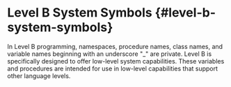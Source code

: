 # Level B System Symbols {#level-b-system-symbols}

In Level B programming, namespaces, procedure names, class names, and variable names beginning with an underscore "\_" are private. Level B is specifically designed to offer low-level system capabilities. These variables and procedures are intended for use in low-level capabilities that support other language levels.

